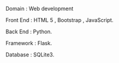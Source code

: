 Domain    : Web development

Front End : HTML 5 , Bootstrap , JavaScript.

Back End  : Python.

Framework : Flask.

Database  : SQLite3.

